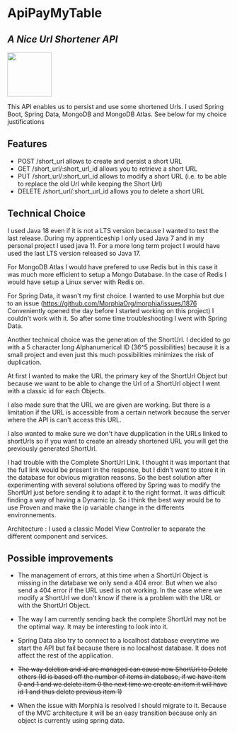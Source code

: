# ApiPayMyTable
## _A Nice Url Shortener API_

<img src="https://avatars.githubusercontent.com/u/1134463?v=4" width="100" height="100">

This API enables us to persist and use some shortened Urls. I used Spring Boot, Spring Data, MongoDB and MongoDB Atlas. See below for my choice justifications

## Features

- POST /short_url allows to create and persist a short URL
- GET /short_url/:short_url_id allows you to retrieve a short URL
- PUT /short_url/:short_url_id allows to modify a short URL (i.e. to be able to replace the old Url while keeping the Short Url)
- DELETE /short_url/:short_url_id allows you to delete a short URL

## Technical Choice

I used Java 18 even if it is not a LTS version because I wanted to test the last release. During my apprenticeship I only used Java 7 and in my personal project I used java 11. For a more long term project I would have used the last LTS version released so Java 17.

For MongoDB Atlas I would have prefered to use Redis but in this case it was much more efficient to setup a Mongo Database. In the case of Redis I would have setup a Linux server with Redis on.

For Spring Data, it wasn't my first choice. I wanted to use Morphia but due to an issue (https://github.com/MorphiaOrg/morphia/issues/1876 Conveniently opened the day before I started working on this project) I couldn't work with it. So after some time troubleshooting I went with Spring Data.

Another technical choice was the generation of the ShortUrl. I decided to go with a 5 character long Alphanumerical ID (36^5 possibilities) because it is a small project and even just this much possibilities minimizes the risk of duplication.

At first I wanted to make the URL the primary key of the ShortUrl Object but because we want to be able to change the Url of a ShortUrl object I went with a classic id for each Objects.

I also made sure that the URL we are given are working. But there is a limitation if the URL is accessible from a certain network because the server where the API is can't access this URL.

I also wanted to make sure we don't have dupplication in the URLs linked to shortUrls so if you want to create an already shortened URL you will get the previously generated ShortUrl.

I had trouble with the Complete ShortUrl Link. I thought it was important that the full link would be present in the response, but I didn't want to store it in the database for obvious migration reasons. So the best solution after experimenting with several solutions offered by Spring was to modify the ShortUrl just before sending it to adapt it to the right format. It was difficult finding a way of having a Dynamic Ip. So i think the best way would be to use Proven and make the ip variable change in the differents environnements.

Architecture :
I used a classic Model View Controller to separate the different component and services.

## Possible improvements

 - The management of errors, at this time when a ShortUrl Object is missing in the database we only send a 404 error. But when we also send a 404 error if the URL used is not working. In the case where we modify a ShortUrl we don't know if there is a problem with the URL or with the ShortUrl Object.

- The way I am currently sending back the complete ShortUrl may not be the optimal way. It may be interesting to look into it.

- Spring Data also try to connect to a localhost database everytime we start the API but fail because there is no localhost database. It does not affect the rest of the application.

- ~~The way deletion and id are managed can cause new ShortUrl to Delete others (Id is based off the number of items in database, if we have item 0 and 1 and we delete item 0 the next time we create an item it will have id 1 and thus delete previous item 1)~~

- When the issue with Morphia is resolved I should migrate to it. Because of the MVC architecture it will be an easy transition because only an object is currently using spring data.
